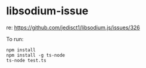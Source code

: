 # libsodium-issue

re: https://github.com/jedisct1/libsodium.js/issues/326

To run:
```
npm install
npm install -g ts-node
ts-node test.ts
```
